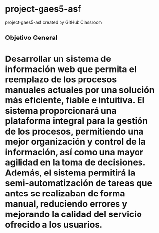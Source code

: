 # project-gaes5-asf
project-gaes5-asf created by GitHub Classroom

## Objetivo General
# Desarrollar un sistema de información web que permita el reemplazo de los procesos manuales actuales por una solución más eficiente, fiable e intuitiva. El sistema proporcionará una plataforma integral para la gestión de los procesos, permitiendo una mejor organización y control de la información, así como una mayor agilidad en la toma de decisiones. Además, el sistema permitirá la semi-automatización de tareas que antes se realizaban de forma manual, reduciendo errores y mejorando la calidad del servicio ofrecido a los usuarios.

